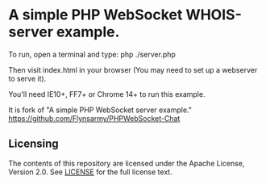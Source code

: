 # A simple PHP WebSocket WHOIS-server example.

To run, open a terminal and type:
php ./server.php

Then visit index.html in your browser (You may need to set up a webserver to serve it).

You'll need IE10+, FF7+ or Chrome 14+ to run this example.

It is fork of "A simple PHP WebSocket server example." https://github.com/Flynsarmy/PHPWebSocket-Chat

## Licensing
The contents of this repository are licensed under the Apache License, Version 2.0. See
[LICENSE](https://github.com/iliabox/whoisWebSocket/LICENSE) for the full
license text.
